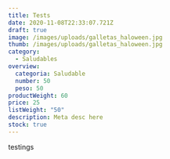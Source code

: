 ```yaml
---
title: Tests
date: 2020-11-08T22:33:07.721Z
draft: true
image: /images/uploads/galletas_haloween.jpg
thumb: /images/uploads/galletas_haloween.jpg
category:
  - Saludables
overview:
  categoria: Saludable
  number: 50
  peso: 50
productWeight: 60
price: 25
listWeight: "50"
description: Meta desc here
stock: true
---
```

testings